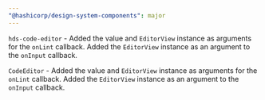 ```yaml
---
"@hashicorp/design-system-components": major
---
```


`hds-code-editor` - Added the value and `EditorView` instance as arguments for the `onLint` callback. Added the `EditorView` instance as an argument to the `onInput` callback.

`CodeEditor` - Added the value and `EditorView` instance as arguments for the `onLint` callback. Added the `EditorView` instance as an argument to the `onInput` callback.